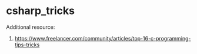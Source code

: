 # csharp_tricks

Additional resource:
1) https://www.freelancer.com/community/articles/top-16-c-programming-tips-tricks
